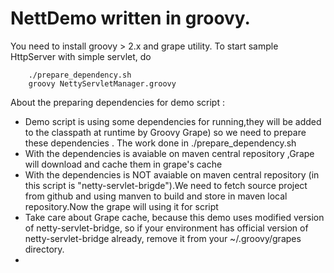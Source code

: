 NettDemo written in groovy.
==========================

You need to install groovy > 2.x and grape utility. 
To start sample HttpServer with simple servlet, do

        ./prepare_dependency.sh
        groovy NettyServletManager.groovy 

About the preparing dependencies for demo script :

 - Demo script is using some dependencies for running,they will be added to the classpath at runtime by Groovy Grape)
so we need to prepare these dependencies . The work done in ./prepare_dependency.sh
 - With the dependencies is avaiable on maven central repository ,Grape will download and cache them in grape's cache
 - With the dependencies is NOT avaiable on maven central repository (in this script is "netty-servlet-brigde").We need to fetch source project from github and using manven to build and store in maven local repository.Now the grape will using it for script
 - Take care about Grape cache, because this demo uses modified version of netty-servlet-bridge, so if your environment has official version of netty-servlet-bridge already, remove it from your ~/.groovy/grapes directory.
 -

